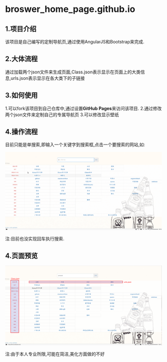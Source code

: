 # broswer_home_page.github.io

## 1.项目介绍
该项目是自己编写的定制导航页,通过使用AngularJS和Bootstrap来完成.

## 2.大体流程
通过加载两个json文件来生成页面,Class.json表示显示在页面上的大类信息,urls.json表示显示在各大类下的子链接

## 3.如何使用
1.可以fork该项目到自己仓库中,通过设置**GitHub Pages**来访问该项目.
2.通过修改两个json文件来定制自己的专属导航页
3.可以修改显示壁纸

## 4.操作流程
目前只能是单搜索,即输入一个关键字到搜索框,点击一个要搜索的网站,如:

![Search](pictrue/Search.gif)

注:目前也没实现回车执行搜索.

## 4.页面预览

![navigation page](pictrue/navigation_page.png)

注:由于本人专业所限,可能在简洁,美化方面做的不好
